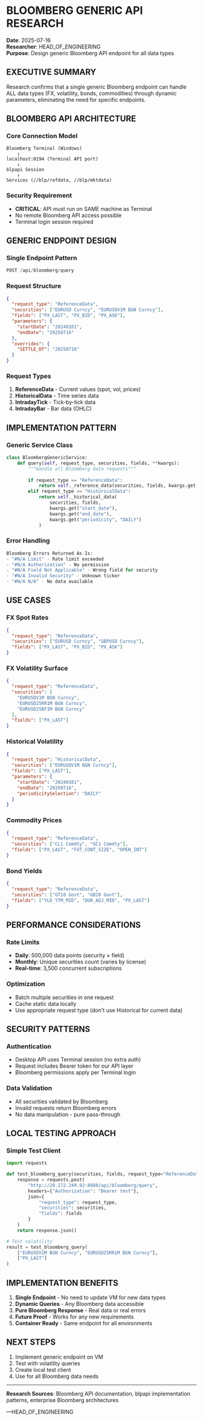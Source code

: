 # BLOOMBERG GENERIC API RESEARCH
**Date**: 2025-07-16  
**Researcher**: HEAD_OF_ENGINEERING  
**Purpose**: Design generic Bloomberg API endpoint for all data types

## EXECUTIVE SUMMARY

Research confirms that a single generic Bloomberg endpoint can handle ALL data types (FX, volatility, bonds, commodities) through dynamic parameters, eliminating the need for specific endpoints.

## BLOOMBERG API ARCHITECTURE

### Core Connection Model
```
Bloomberg Terminal (Windows)
    ↓
localhost:8194 (Terminal API port)
    ↓
blpapi Session
    ↓
Services (//blp/refdata, //blp/mktdata)
```

### Security Requirement
- **CRITICAL**: API must run on SAME machine as Terminal
- No remote Bloomberg API access possible
- Terminal login session required

## GENERIC ENDPOINT DESIGN

### Single Endpoint Pattern
```python
POST /api/bloomberg/query
```

### Request Structure
```json
{
  "request_type": "ReferenceData",
  "securities": ["EURUSD Curncy", "EURUSDV1M BGN Curncy"],
  "fields": ["PX_LAST", "PX_BID", "PX_ASK"],
  "parameters": {
    "startDate": "20240101",
    "endDate": "20250716"
  },
  "overrides": {
    "SETTLE_DT": "20250716"
  }
}
```

### Request Types
1. **ReferenceData** - Current values (spot, vol, prices)
2. **HistoricalData** - Time series data
3. **IntradayTick** - Tick-by-tick data
4. **IntradayBar** - Bar data (OHLC)

## IMPLEMENTATION PATTERN

### Generic Service Class
```python
class BloombergGenericService:
    def query(self, request_type, securities, fields, **kwargs):
        """Handle all Bloomberg data requests"""
        
        if request_type == "ReferenceData":
            return self._reference_data(securities, fields, kwargs.get("overrides"))
        elif request_type == "HistoricalData":
            return self._historical_data(
                securities, fields,
                kwargs.get("start_date"),
                kwargs.get("end_date"),
                kwargs.get("periodicity", "DAILY")
            )
```

### Error Handling
```python
Bloomberg Errors Returned As-Is:
- "#N/A Limit" - Rate limit exceeded
- "#N/A Authorization" - No permission
- "#N/A Field Not Applicable" - Wrong field for security
- "#N/A Invalid Security" - Unknown ticker
- "#N/A N/A" - No data available
```

## USE CASES

### FX Spot Rates
```json
{
  "request_type": "ReferenceData",
  "securities": ["EURUSD Curncy", "GBPUSD Curncy"],
  "fields": ["PX_LAST", "PX_BID", "PX_ASK"]
}
```

### FX Volatility Surface
```json
{
  "request_type": "ReferenceData",
  "securities": [
    "EURUSDV1M BGN Curncy",
    "EURUSD25RR1M BGN Curncy",
    "EURUSD25BF1M BGN Curncy"
  ],
  "fields": ["PX_LAST"]
}
```

### Historical Volatility
```json
{
  "request_type": "HistoricalData",
  "securities": ["EURUSDV1M BGN Curncy"],
  "fields": ["PX_LAST"],
  "parameters": {
    "startDate": "20240101",
    "endDate": "20250716",
    "periodicitySelection": "DAILY"
  }
}
```

### Commodity Prices
```json
{
  "request_type": "ReferenceData",
  "securities": ["CL1 Comdty", "GC1 Comdty"],
  "fields": ["PX_LAST", "FUT_CONT_SIZE", "OPEN_INT"]
}
```

### Bond Yields
```json
{
  "request_type": "ReferenceData",
  "securities": ["GT10 Govt", "GB10 Govt"],
  "fields": ["YLD_YTM_MID", "DUR_ADJ_MID", "PX_LAST"]
}
```

## PERFORMANCE CONSIDERATIONS

### Rate Limits
- **Daily**: 500,000 data points (security × field)
- **Monthly**: Unique securities count (varies by license)
- **Real-time**: 3,500 concurrent subscriptions

### Optimization
- Batch multiple securities in one request
- Cache static data locally
- Use appropriate request type (don't use Historical for current data)

## SECURITY PATTERNS

### Authentication
- Desktop API uses Terminal session (no extra auth)
- Request includes Bearer token for our API layer
- Bloomberg permissions apply per Terminal login

### Data Validation
- All securities validated by Bloomberg
- Invalid requests return Bloomberg errors
- No data manipulation - pure pass-through

## LOCAL TESTING APPROACH

### Simple Test Client
```python
import requests

def test_bloomberg_query(securities, fields, request_type="ReferenceData"):
    response = requests.post(
        "http://20.172.249.92:8080/api/bloomberg/query",
        headers={"Authorization": "Bearer test"},
        json={
            "request_type": request_type,
            "securities": securities,
            "fields": fields
        }
    )
    return response.json()

# Test volatility
result = test_bloomberg_query(
    ["EURUSDV1M BGN Curncy", "EURUSD25RR1M BGN Curncy"],
    ["PX_LAST"]
)
```

## IMPLEMENTATION BENEFITS

1. **Single Endpoint** - No need to update VM for new data types
2. **Dynamic Queries** - Any Bloomberg data accessible
3. **Pure Bloomberg Response** - Real data or real errors
4. **Future Proof** - Works for any new requirements
5. **Container Ready** - Same endpoint for all environments

## NEXT STEPS

1. Implement generic endpoint on VM
2. Test with volatility queries
3. Create local test client
4. Use for all Bloomberg data needs

---

**Research Sources**: Bloomberg API documentation, blpapi implementation patterns, enterprise Bloomberg architectures

—HEAD_OF_ENGINEERING